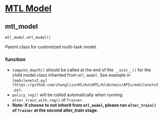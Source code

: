 # [MTL Model](https://github.com/zhanglijun95/AutoMTL/blob/main/APIs/mtl_model.py)
## mtl_model
```python
mtl_model.mtl_model()
```

Parent class for customized multi-task model.

### function
* `compute_depth()` should be called at the end of the `__init__()` for the child model class inherited from `mtl_model`. See example in `[mobilenetv2.py](https://github.com/zhanglijun95/AutoMTL/blob/main/APIs/mobilenetv2.py)`.
* `policy_reg()` will be called automatically when running `alter_train_with_reg()` of `Trainer`.
* **Note: If choose to not inherit from `mtl_model`, please run `alter_train()` of `Trainer` at the second alter_train stage.**
